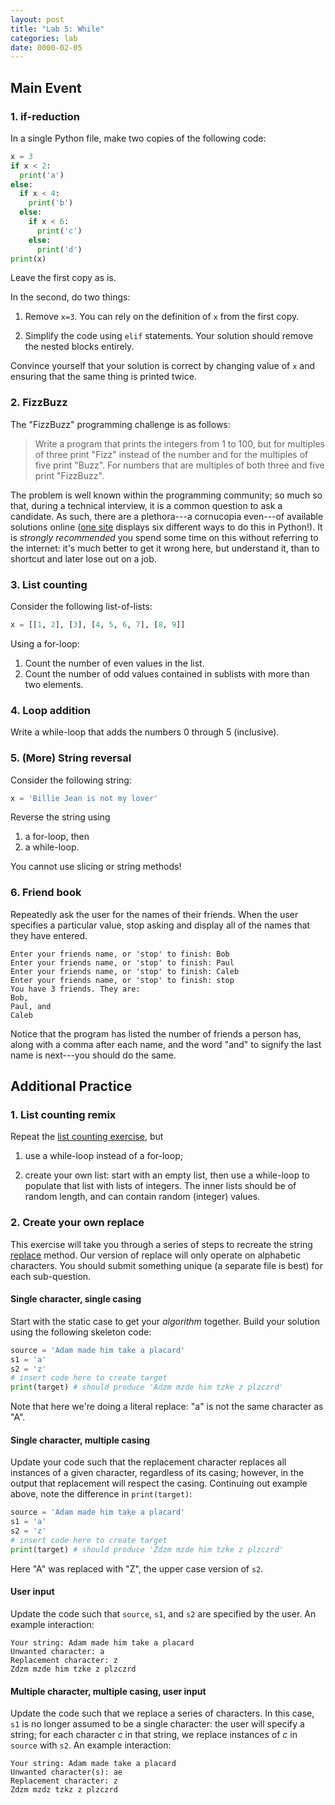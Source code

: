 ```yaml
---
layout: post
title: "Lab 5: While"
categories: lab
date: 0000-02-05
---
```


## Main Event


### <a name="reduction"></a>1. if-reduction
In a single Python file, make two copies of the following code:

```python
x = 3
if x < 2:
  print('a')
else:
  if x < 4:
    print('b')
  else:
    if x < 6:
      print('c')
    else:
      print('d')
print(x)
```

Leave the first copy as is.

In the second, do two things:

1. Remove `x=3`. You can rely on the definition of `x` from the first copy.

2. Simplify the code using `elif` statements. Your solution should
   remove the nested blocks entirely.

Convince yourself that your solution is correct by changing value of
`x` and ensuring that the same thing is printed twice.


### <a name="fizzbuzz"></a>2. FizzBuzz
The "FizzBuzz" programming challenge is as follows:

> Write a program that prints the integers from 1 to 100, but for
> multiples of three print "Fizz" instead of the number and for the
> multiples of five print "Buzz". For numbers that are multiples of
> both three and five print "FizzBuzz".

The problem is well known within the programming community; so much so
that, during a technical interview, it is a common question to ask a
candidate. As such, there are a plethora---a cornucopia even---of
available solutions online ([one
site](http://rosettacode.org/wiki/FizzBuzz#Python) displays six
different ways to do this in Python!). It is *strongly recommended*
you spend some time on this without referring to the internet: it's
much better to get it wrong here, but understand it, than to shortcut
and later lose out on a job.


### <a name="list-counting"></a>3. List counting
Consider the following list-of-lists:

```python
x = [[1, 2], [3], [4, 5, 6, 7], [8, 9]]
```

Using a for-loop:

1. Count the number of even values in the list.
2. Count the number of odd values contained in sublists with more than
   two elements.


### <a name="addition"></a>4. Loop addition
Write a while-loop that adds the numbers 0 through 5 (inclusive).


### <a name="reverse"></a>5. (More) String reversal
Consider the following string:

```python
x = 'Billie Jean is not my lover'
```

Reverse the string using

1. a for-loop, then
2. a while-loop.

You cannot use slicing or string methods!


### <a name="friend-book"></a>6. Friend book
Repeatedly ask the user for the names of their friends. When the user
specifies a particular value, stop asking and display all of the names
that they have entered.

```
Enter your friends name, or 'stop' to finish: Bob
Enter your friends name, or 'stop' to finish: Paul
Enter your friends name, or 'stop' to finish: Caleb
Enter your friends name, or 'stop' to finish: stop
You have 3 friends. They are:
Bob,
Paul, and
Caleb
```

Notice that the program has listed the number of friends a person has,
along with a comma after each name, and the word "and" to signify
the last name is next---you should do the same.


## Additional Practice


### <a name="list-counting-extension"></a>1. List counting remix
Repeat the [list counting exercise](#list-counting), but

1. use a while-loop instead of a for-loop;

2. create your own list: start with an empty list, then use a
   while-loop to populate that list with lists of integers. The inner
   lists should be of random length, and can contain random (integer)
   values.


### <a name="replace"></a>2. Create your own replace
This exercise will take you through a series of steps to recreate the
string
[replace](https://docs.python.org/3/library/stdtypes.html#str.replace)
method. Our version of replace will only operate on alphabetic
characters. You should submit something unique (a separate file is
best) for each sub-question.

#### Single character, single casing

Start with the static case to get your *algorithm* together. Build
your solution using the following skeleton code:
  
```python
source = 'Adam made him take a placard'
s1 = 'a'
s2 = 'z'
# insert code here to create target
print(target) # should produce 'Adzm mzde him tzke z plzczrd'
```

Note that here we're doing a literal replace: "a" is not the same
character as "A".

#### Single character, multiple casing
  
Update your code such that the replacement character replaces all
instances of a given character, regardless of its casing; however, in
the output that replacement will respect the casing. Continuing out
example above, note the difference in `print(target)`:
  
```python
source = 'Adam made him take a placard'
s1 = 'a'
s2 = 'z'
# insert code here to create target
print(target) # should produce 'Zdzm mzde him tzke z plzczrd'
```

Here "A" was replaced with "Z", the upper case version of `s2`.

#### User input

Update the code such that `source`, `s1`, and `s2` are specified by
the user. An example interaction:
  
```
Your string: Adam made him take a placard
Unwanted character: a
Replacement character: z
Zdzm mzde him tzke z plzczrd
```

#### Multiple character, multiple casing, user input

Update the code such that we replace a series of characters. In this
case, `s1` is no longer assumed to be a single character: the user
will specify a string; for each character *c* in that string, we
replace instances of *c* in `source` with `s2`. An example
interaction:
  
```
Your string: Adam made take a placard
Unwanted character(s): ae
Replacement character: z
Zdzm mzdz tzkz z plzczrd
```
